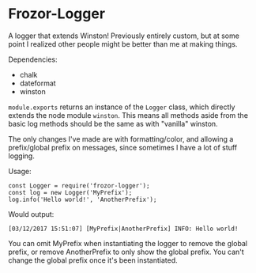 # Frozor-Logger

A logger that extends Winston! Previously entirely custom, but at some point I realized other people might be better than me at making things.

Dependencies:

* chalk
* dateformat
* winston

`module.exports` returns an instance of the `Logger` class, which directly extends the node module `winston`. This means all methods aside from the basic log methods should be the same as with "vanilla" winston.

The only changes I've made are with formatting/color, and allowing a prefix/global prefix on messages, since sometimes I have a lot of stuff logging.

Usage:

```$xslt
const Logger = require('frozor-logger');
const log = new Logger('MyPrefix');
log.info('Hello world!', 'AnotherPrefix');
```

Would output:

```$xslt
[03/12/2017 15:51:07] [MyPrefix|AnotherPrefix] INFO: Hello world!
```

You can omit MyPrefix when instantiating the logger to remove the global prefix, or remove AnotherPrefix to only show the global prefix. You can't change the global prefix once it's been instantiated.